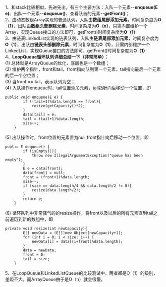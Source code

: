 ﻿1、和stack比较相似，先进先出。有三个主要方法：入队一个元素--**enqueue(E e)**、出队一个元素--**dequeue()**、查看队首的元素--**getFront()**；  
2、由动态数组Array实现的普通队列，入队由**数组尾部添加元素**，时间复杂度为**O（1）**，出队由**数组头部删除元素**，时间复杂度为**O（n）**，只需内部维护一个Array，实现Queue接口的方法即可，getFront()时间复杂度为**O（1）**     
3、由链表LinkedList实现的链表队列，入队由**链表尾部添加元素**，时间复杂度为**O（1）**，出队由**链表头部删除元素**，时间复杂度为**O（1）**，只需内部维护一个LinkedList，实现Queue接口的方法即可，getFront()时间复杂度为**O（1）**       
4、**LoopQueue循环队列详细总结一下（非常简单）：**     
(1) 总体就是ArrayQueue的优化，底层也是一个数组；   
(2) 维护两个指针，front和tail，front指向队列第一个元素，tail指向最后一个元素的后一个空位置；   
(3) 当front == tail，表示队列为空；   
(4) 入队操作enqueue时，tail位置添加元素，tail指针向后移动一个位置，即

```
public void enqueue(E e) {
        if ((tail+1)%data.length == front){
            resize(getCapacity()*2);
        }
        data[tail] = e;
        tail = (tail+1)%data.length;
        size++;
    }
```
(5) 出队操作时，front位置的元素置为null,front指针向后移动一个位置，即

```
public E dequeue() {
        if (isEmpty()){
            throw new IllegalArgumentException("queue has been empty");
        }
        E e = data[front];
        data[front] = null;
        front = (front+1)%data.length;
        size--;
        if (size == data.length/4 && data.length/2 != 0){
            resize(data.length/2);
        }
        return e;
    }
```
(6) 循环队列中非常骚气的的resize操作，将front以及以后的所有元素直到tail之前遍历到新的数组中，即

```
private void resize(int newCapacity){
        E[] newData = (E[])new Object[newCapacity+1];
        for (int i = 0; i < size; i++) {
            newData[i] = data[(i+front)%data.length];
        }
        data = newData;
        front = 0;
        tail = size;
    }
```

5、在LoopQueue和LinkedListQueue的比较测试中，两者都是O（1）的级别，差距不大。而ArrayQueue由于是O（n）就会很慢。
